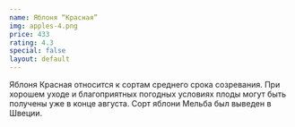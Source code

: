```yaml
---
name: Яблоня “Красная”
img: apples-4.png
price: 433
rating: 4.3
special: false
layout: default
---
```

Яблоня Красная относится к сортам среднего срока созревания.
При хорошем уходе и благоприятных погодных условиях плоды могут быть получены уже в конце августа.
Сорт яблони Мельба был выведен в Швеции.
